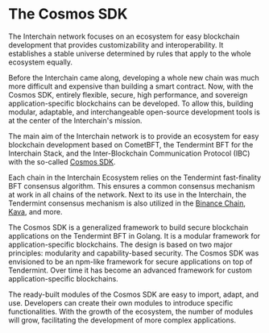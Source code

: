 # The Cosmos SDK

The Interchain network focuses on an ecosystem for easy blockchain development that provides customizability and interoperability. It establishes a stable universe determined by rules that apply to the whole ecosystem equally.

Before the Interchain came along, developing a whole new chain was much more difficult and expensive than building a smart contract. Now, with the Cosmos SDK, entirely flexible, secure, high performance, and sovereign application-specific blockchains can be developed. To allow this, building modular, adaptable, and interchangeable open-source development tools is at the center of the Interchain's mission.

The main aim of the Interchain network is to provide an ecosystem for easy blockchain development based on CometBFT, the Tendermint BFT for the Interchain Stack, and the Inter-Blockchain Communication Protocol (IBC) with the so-called [Cosmos SDK](https://v1.cosmos.network/sdk).

Each chain in the Interchain Ecosystem relies on the Tendermint fast-finality BFT consensus algorithm. This ensures a common consensus mechanism at work in all chains of the network. Next to its use in the Interchain, the Tendermint consensus mechanism is also utilized in the [Binance Chain](https://www.bnbchain.org/en), [Kava](https://www.kava.io/), and more.

The Cosmos SDK is a generalized framework to build secure blockchain applications on the Tendermint BFT in Golang. It is a modular framework for application-specific blockchains. The design is based on two major principles: modularity and capability-based security. The Cosmos SDK was envisioned to be an npm-like framework for secure applications on top of Tendermint. Over time it has become an advanced framework for custom application-specific blockchains.

The ready-built modules of the Cosmos SDK are easy to import, adapt, and use. Developers can create their own modules to introduce specific functionalities. With the growth of the ecosystem, the number of modules will grow, facilitating the development of more complex applications.
